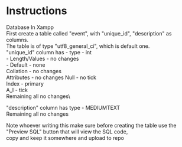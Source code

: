 # Instructions # 
Database In Xampp \
First create a table called "event", with "unique_id", "description" as columns. \
The table is of type "utf8_general_ci", which is default one. \
"unique_id" column has - type - int\
                       - Length/Values - no changes\
                       - Default - none\
                       Collation - no changes\
                       Attributes - no changes
                       Null - no tick\
                       Index - primary\
                       A_I - tick\
                       Remaining all no changes\
                       
"description" column has type - MEDIUMTEXT\
                       Remaining all no changes
                         
Note whoever writing this make sure before creating the table use the "Preview SQL" button that will view the SQL code,\
copy and keep it somewhere and upload to repo

                        
